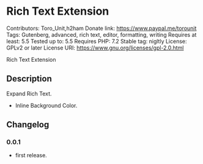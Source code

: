 # Rich Text Extension
Contributors:      Toro_Unit,h2ham
Donate link:       https://www.paypal.me/torounit
Tags:              Gutenberg, advanced, rich text, editor, formatting, writing
Requires at least: 5.5
Tested up to:      5.5
Requires PHP:      7.2
Stable tag:        nigltly
License:           GPLv2 or later
License URI:       https://www.gnu.org/licenses/gpl-2.0.html

Rich Text Extension

## Description

Expand Rich Text. 

* Inline Background Color.

## Changelog

### 0.0.1
* first release.

